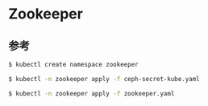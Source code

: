 # Zookeeper

## 参考

```bash
$ kubectl create namespace zookeeper

$ kubectl -n zookeeper apply -f ceph-secret-kube.yaml

$ kubectl -n zookeeper apply -f zookeeper.yaml
```
